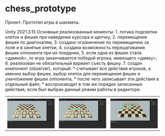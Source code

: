 # chess_prototype
Проект: Прототип игры в шахматы.
<tr>
Unity 2021.3.15
<tr>
Основные реализованные моменты: 
1. логика подсветки клеток и фишек при наведении курсора и щелчку, 
2. перемещение фишек по диагоналям, 
3. создано ограничение по перемещению за поле и в занятые клетки,
4. создана возможность перешагивания фишек оппонента при их поедании,
5. если одна из фишек стала <дамкой>, то игра заканчивается победой игрока, имеющего <дамку>,
6. реализован не обязательный вариант съесть фишку.
7. создан компонент (observer), который:
    * считывает все действия игроков, а именно выбор фишек, выбор клеток для перемещения фишек и уничтожение фишек оппонента, 
    * после чего записывает эти действия в отдельный файл,
    * воспроизводит в том же порядке записанные действия, если был выбран данный режим работы в редакторе.
<table>
    <tr>
        <td>
            <img src="start_game.png" alt="">
        </td>
        <td>
            <img src="select_chip.png" alt="">
        </td>
        <td>
            <img src="game.png" alt="">
        </td>
    </tr>
</table> 
